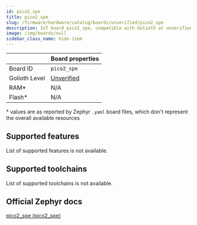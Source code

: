 ```yaml
---
id: pico2_spe
title: pico2_spe
slug: /firmware/hardware/catalog/boards/unverified/pico2_spe
description: IoT board pico2_spe, compatible with Golioth at unverified level.
image: /img/boards/null
sidebar_class_name: hide-item
---
```


[//]: # (This is an auto-generated file, do not edit! Changes to it will be lost upon re-generation)



|                | Board properties     |
| -------------  | -------------------- |
| Board ID       | `pico2_spe` |
| Golioth Level  | [Unverified](/firmware/hardware#unverified-boards) |
| RAM*           | N/A |
| Flash*         | N/A |

\* values are as reported by Zephyr `.yaml` board files, which don't represent the overall available resources



## Supported features

List of supported features is not available.

## Supported toolchains

List of supported toolchains is not available.

## Official Zephyr docs

[pico2_spe (pico2_spe)](https://docs.zephyrproject.org/latest/boards/kws/pico2_spe/doc/index.html)
